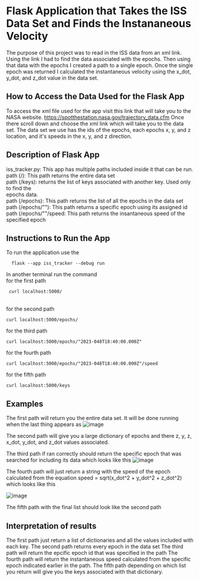 # Flask Application that Takes the ISS Data Set and Finds the Instananeous Velocity
The purpose of this project was to read in the ISS data from an xml link. Using the link I
had to find the data associated with the epochs. Then using that data with the epochs I
created a path to a single epoch. Once the single epoch was returned I calculated the
instantaneous velocity using the x_dot, y_dot, and z_dot value in the data set.

## How to Access the Data Used for the Flask App 
To access the xml file used for the app visit this link that will take you to the NASA
website.
https://spotthestation.nasa.gov/trajectory_data.cfm
Once there scroll down and choose the xml link which will take you to the data set. The data 
set we use has the ids of the epochs, each epochs x, y, and z location, and it's speeds in the
x, y, and z direction. 

## Description of Flask App 
iss_tracker.py: This app has multiple paths included inside it that can be run.
<br> path (/): This path returns the entire data set
<br> path (/keys): returns the list of keys associated with another key. Used only to find the 
<br> epochs data. 
<br> path (/epochs): This path returns the list of all the epochs in the data set
<br> path (/epochs/"<epoch>"): This path returns a specific epoch using its assigned id 
<br> path (/epochs/"<epoch>"/speed: This path returns the insantaneous speed of the specified epoch

## Instructions to Run the App
To run the application use the 
  
``` 
  flask --app iss_tracker --debug run
```
In another terminal run the command <br> 
for the first path 
 ```
  curl localhost:5000/
 ```
  <br>for the second path  
  ```
  curl localhost:5000/epochs/
  ```
  for the third path  
  ```
  curl localhost:5000/epochs/"2023-048T18:40:00.000Z"
  ``` 
  for the fourth path 
  ```
  curl localhost:5000/epochs/"2023-048T18:40:00.000Z"/speed
  ``` 
  for the fifth path
  ```
  curl localhost:5000/keys
  ```
 ## Examples 
 The first path will return you the entire data set. It will be done running when the last
  thing appears as 
  ![image](https://user-images.githubusercontent.com/122917623/219977884-7fe8ffa2-4024-4768-98f0-d882e412ad01.png)

  The second path will give you a large dictionary of epochs and there z, y, z, x_dot, 
  y_dot, and z_dot values associated. 
  
  The third path if ran correctly should return the specific epoch that was searched for 
  including its data which looks like this 
  ![image](https://user-images.githubusercontent.com/122917623/219978073-ea4ed4cc-23a6-4215-ae2d-dab5467698ef.png)
  
  The fourth path will just return a string with the speed of the epoch calculated from the 
  equation speed = sqrt(x_dot^2 + y_dot^2 + z_dot^2) which looks like this 
  
  ![image](https://user-images.githubusercontent.com/122917623/219978156-d8bd369c-52c6-41d3-a335-20cc4414ff84.png)

  The fifth path with the final list should look like the second path
  
  ## Interpretation of results
  The first path just return a list of dictionaries and all the values included with each key. 
  The second path returns every epoch in the data set 
  The third path will return the epcific epoch id that was specified in the path 
  The fourth path will return the instantaneous speed calculated from the specific epoch indicated earlier in the path. 
  The fifth path depending on which list you return will give you the keys associated with that dictionary. 

